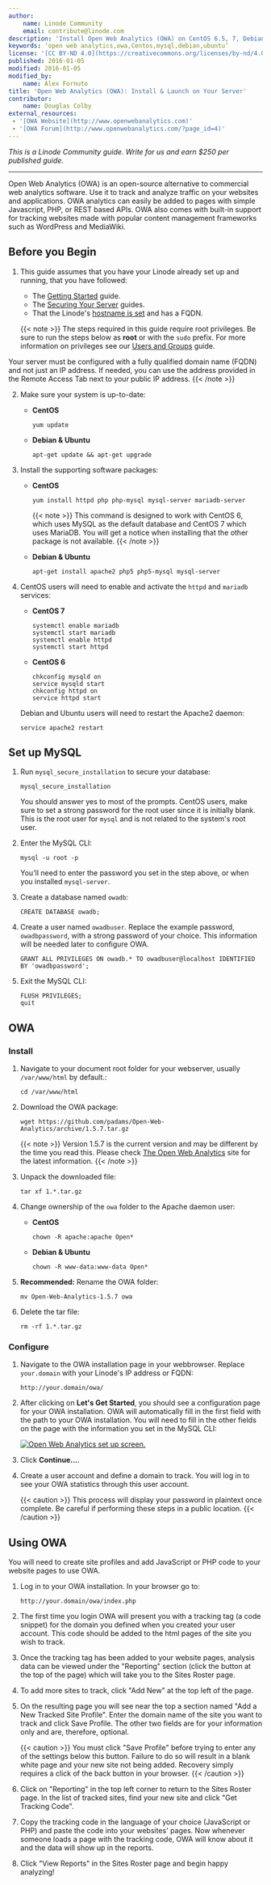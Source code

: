 ```yaml
---
author:
    name: Linode Community
    email: contribute@linode.com
description: 'Install Open Web Analytics (OWA) on CentOS 6.5, 7, Debian or Ubuntu with this guide.'
keywords: ‘open web analytics,owa,Centos,mysql,debian,ubuntu’
license: '[CC BY-ND 4.0](https://creativecommons.org/licenses/by-nd/4.0)'
published: 2016-01-05
modified: 2016-01-05
modified_by:
    name: Alex Fornuto
title: 'Open Web Analytics (OWA): Install & Launch on Your Server'
contributor:
    name: Douglas Colby
external_resources:
 - '[OWA Website](http://www.openwebanalytics.com)'
 - '[OWA Forum](http://www.openwebanalytics.com/?page_id=4)'
---
```


*This is a Linode Community guide. Write for us and earn $250 per published guide.*
<hr>

Open Web Analytics (OWA) is an open-source alternative to commercial web analytics software. Use it to track and analyze traffic on your websites and applications. OWA analytics can easily be added to pages with simple Javascript, PHP, or REST based APIs. OWA also comes with built-in support for tracking websites made with popular content management frameworks such as WordPress and MediaWiki.

## Before you Begin

1.  This guide assumes that you have your Linode already set up and running, that you have followed:

     - The [Getting Started](/docs/getting-started) guide.
     - The [Securing Your Server](/docs/security/securing-your-server) guides.
     - That the Linode's [hostname is set](/docs/getting-started#setting-the-hostname) and has a FQDN.


    {{< note >}}
The steps required in this guide require root privileges. Be sure to run the steps below as **root** or with the `sudo` prefix. For more information on privileges see our [Users and Groups](/docs/tools-reference/linux-users-and-groups) guide.

Your server must be configured with a fully qualified domain name (FQDN) and not just an IP address. If needed, you can use the address provided in the Remote Access Tab next to your public IP address.
{{< /note >}}


2.  Make sure your system is up-to-date:

    - **CentOS**

          yum update

    - **Debian & Ubuntu**

          apt-get update && apt-get upgrade

3.  Install the supporting software packages:

    - **CentOS**

          yum install httpd php php-mysql mysql-server mariadb-server

      {{< note >}}
This command is designed to work with CentOS 6, which uses MySQL as the default database and CentOS 7 which uses MariaDB. You will get a notice when installing that the other package is not available.
{{< /note >}}

    - **Debian & Ubuntu**

          apt-get install apache2 php5 php5-mysql mysql-server

4.  CentOS users will need to enable and activate the `httpd` and `mariadb` services:

    - **CentOS 7**

          systemctl enable mariadb
          systemctl start mariadb
          systemctl enable httpd
          systemctl start httpd

    - **CentOS 6**

          chkconfig mysqld on
          service mysqld start
          chkconfig httpd on
          service httpd start

    Debian and Ubuntu users will need to restart the Apache2 daemon:

        service apache2 restart

## Set up MySQL

1.  Run `mysql_secure_installation` to secure your database:

        mysql_secure_installation

    You should answer yes to most of the prompts. CentOS users, make sure to set a strong password for the root user since it is initially blank. This is the root user for `mysql` and is not related to the system's root user.

2.  Enter the MySQL CLI:

        mysql -u root -p

    You'll need to enter the password you set in the step above, or when you installed `mysql-server`.

3.  Create a database named `owadb`:

        CREATE DATABASE owadb;

4.  Create a user named `owadbuser`. Replace the example password, `owadbpassword`, with a strong password of your choice. This information will be needed later to configure OWA.

        GRANT ALL PRIVILEGES ON owadb.* TO owadbuser@localhost IDENTIFIED BY 'owadbpassword';

5.  Exit the MySQL CLI:

        FLUSH PRIVILEGES;
        quit

## OWA

### Install

1.  Navigate to your document root folder for your webserver, usually `/var/www/html` by default.:

        cd /var/www/html

2.  Download the OWA package:

        wget https://github.com/padams/Open-Web-Analytics/archive/1.5.7.tar.gz

    {{< note >}}
Version 1.5.7 is the current version and may be different by the time you read this. Please check [The Open Web Analytics](http://www.openwebanalytics.com/) site for the latest information.
{{< /note >}}

3.  Unpack the downloaded file:

        tar xf 1.*.tar.gz

4.  Change ownership of the `owa` folder to the Apache daemon user:

    - **CentOS**

          chown -R apache:apache Open*

    - **Debian & Ubuntu**

          chown -R www-data:www-data Open*

5.  **Recommended:** Rename the OWA folder:

        mv Open-Web-Analytics-1.5.7 owa

6.  Delete the tar file:

        rm -rf 1.*.tar.gz

### Configure

1.  Navigate to the OWA installation page in your webbrowser. Replace `your.domain` with your Linode's IP address or FQDN:

        http://your.domain/owa/


2.  After clicking on **Let's Get Started**, you should see a configuration page for your OWA installation. OWA will automatically fill in the first field with the path to your OWA installation. You will need to fill in the other fields on the page with the information you set in the MySQL CLI:

    [![Open Web Analytics set up screen.](/docs/assets/owa-install_small.png)](/docs/assets/owa-install.png)

3.  Click **Continue...**.

4.  Create a user account and define a domain to track. You will log in to see your OWA statistics through this user account.

    {{< caution >}}
This process will display your password in plaintext once complete. Be careful if performing these steps in a public location.
{{< /caution >}}

## Using OWA

You will need to create site profiles and add JavaScript or PHP code to your website pages to use OWA.

1.  Log in to your OWA installation. In your browser go to:

        http://your.domain/owa/index.php

2. The first time you login OWA will present you with a tracking tag (a code snippet) for the domain you defined when you created your user account. This code should be added to the html pages of the site you wish to track.

3. Once the tracking tag has been added to your website pages, analysis data can be viewed under the "Reporting" section (click the button at the top of the page) which will take you to the Sites Roster page.

4. To add more sites to track, click "Add New" at the top left of the page.

5.  On the resulting page you will see near the top a section named "Add a New Tracked Site Profile". Enter the domain name of the site you want to track and click Save Profile. The other two fields are for your information only and are, therefore, optional.

    {{< caution >}}
You must click "Save Profile" before trying to enter any of the settings below this button. Failure to do so will result in a  blank white page and your new site not being added. Recovery simply requires a click of the back button in your browser.
{{< /caution >}}

6.  Click on "Reporting" in the top left corner to return to the Sites Roster page. In the list of tracked sites, find your new site and click "Get Tracking Code".

7.  Copy the tracking code in the language of your choice (JavaScript or PHP) and paste the code into your websites' pages. Now whenever someone loads a page with the tracking code, OWA will know about it and the data will show up in the reports.

8.  Click "View Reports" in the Sites Roster page and begin happy analyzing!
